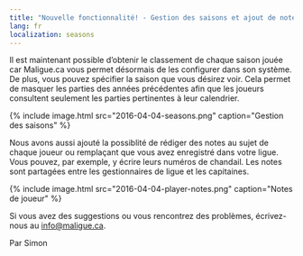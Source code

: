```yaml
---
title: "Nouvelle fonctionnalité! - Gestion des saisons et ajout de notes pour les joueurs"
lang: fr
localization: seasons
---
```

Il est maintenant possible d’obtenir le classement de chaque saison jouée car Maligue.ca vous permet désormais de les configurer dans son système. De plus, vous pouvez spécifier la saison que vous désirez voir. Cela permet de masquer les parties des années précédentes afin que les joueurs consultent seulement les parties pertinentes à leur calendrier.

{% include image.html src="2016-04-04-seasons.png" caption="Gestion des saisons" %}

Nous avons aussi ajouté la possiblité de rédiger des notes au sujet de chaque joueur ou remplaçant que vous avez enregistré dans votre ligue. Vous pouvez, par exemple, y écrire leurs numéros de chandail. Les notes sont partagées entre les gestionnaires de ligue et les capitaines.

{% include image.html src="2016-04-04-player-notes.png" caption="Notes de joueur" %}

Si vous avez des suggestions ou vous rencontrez des problèmes, écrivez-nous au info@maligue.ca.

Par Simon
